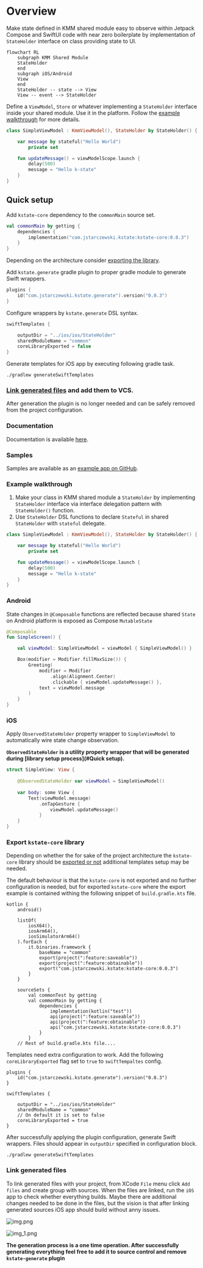 # Overview

Make state defined in KMM shared module easy to observe within Jetpack Compose and SwiftUI code with near zero
boilerplate by implementation of `StateHolder` interface on class providing state to UI.

```mermaid
flowchart RL
    subgraph KMM Shared Module
    StateHolder 
    end
    subgraph iOS/Android
    View
    end
    StateHolder -- state --> View
    View -- event --> StateHolder
```

Define a `ViewModel`, `Store` or whatever implementing a `StateHolder` interface inside your shared module. Use it in
the platform. Follow the [example walkthrough](#example-walkthrough) for more details.

```Kotlin
class SimpleViewModel : KmmViewModel(), StateHolder by StateHolder() {

    var message by stateful("Hello World")
        private set

    fun updateMessage() = viewModelScope.launch {
        delay(500)
        message = "Hello k-state"
    }
}
```

## Quick setup

Add `kstate-core` dependency to the `commonMain` source set.

```Kotlin
val commonMain by getting {
    dependencies {
        implementation("com.jstarczewski.kstate:kstate-core:0.0.3")
    }
}
```

Depending on the architecture consider [exporting the library](#export-kstate-core-library).

Add `kstate.generate` gradle plugin to proper gradle module to generate Swift wrappers.

```Kotlin
plugins {
    id("com.jstarczewski.kstate.generate").version("0.0.3")
}
```

Configure wrappers by `kstate.generate` DSL syntax.

```Kotlin
swiftTemplates {

    outputDir = "../ios/ios/StateHolder"
    sharedModuleName = "common"
    coreLibraryExported = false
}
```

Generate templates for iOS app by executing following gradle task.

```
./gradlew generateSwiftTemplates
```

### [Link generated files](#link-generated-files) and add them to VCS.

After generation the plugin is no longer needed and can be safely removed from the project configuration.

### Documentation

Documentation is available [here](https://jstarczewski.github.io/kstate/index.html).

### Samples

Samples are available as an [example app on GitHub](https://github.com/jstarczewski/kstate-samples).

### Example walkthrough

1. Make your class in KMM shared module a `StateHolder` by implementing `StateHolder` interface via interface delegation
   pattern with `StateHolder()` function.
2. Use `StateHolder` DSL functions to declare `Stateful` in shared `StateHolder` with `stateful` delegate.

```Kotlin
class SimpleViewModel : KmmViewModel(), StateHolder by StateHolder() {

    var message by stateful("Hello World")
        private set

    fun updateMessage() = viewModelScope.launch {
        delay(500)
        message = "Hello k-state"
    }
}
```

### Android

State changes in `@Composable` functions are reflected because shared `State` on Android platform is exposed as
Compose `MutableState`

```kotlin
@Composable
fun SimpleScreen() {

    val viewModel: SimpleViewModel = viewModel { SimpleViewModel() }

    Box(modifier = Modifier.fillMaxSize()) {
        Greeting(
            modifier = Modifier
                .align(Alignment.Center)
                .clickable { viewModel.updateMessage() },
            text = viewModel.message
        )
    }
}
```

### iOS

Apply `ObservedStateHolder` property wrapper to `SimpleViewModel` to automatically wire state change observation.

**`ObservedStateHolder` is a utility property wrapper that will be generated
during [library setup process](#Quick setup).**

```Swift
struct SimpleView: View {
    
    @ObservedStateHolder var viewModel = SimpleViewModel()
    
	var body: some View {
        Text(viewModel.message)
            .onTapGesture {
                viewModel.updateMessage()
            }
	}
}
```

### Export `kstate-core` library

Depending on whether the for sake of the project architecture the `kstate-core` library should be
[exported or not](https://kotlinlang.org/docs/multiplatform-build-native-binaries.html#export-dependencies-to-binaries)
additional templates setup may be needed.

The default behaviour is that the `kstate-core` is not exported and no further configuration is needed, but for
exported `kstate-core` where the export example is contained withing the following snippet of `build.gradle.kts` file.

```
kotlin {
    android()

    listOf(
        iosX64(),
        iosArm64(),
        iosSimulatorArm64()
    ).forEach {
        it.binaries.framework {
            baseName = "common"
            export(project(":feature:saveable"))
            export(project(":feature:obtainable"))
            export("com.jstarczewski.kstate:kstate-core:0.0.3")
        }
    }

    sourceSets {
        val commonTest by getting
        val commonMain by getting {
            dependencies {
                implementation(kotlin("test"))
                api(project(":feature:saveable"))
                api(project(":feature:obtainable"))
                api("com.jstarczewski.kstate:kstate-core:0.0.3")
            }
        }
    // Rest of build.gradle.kts file....    
```

Templates need extra configuration to work. Add the following `coreLibraryExported` flag set to `true`
to `swiftTempaltes` config.

```
plugins {
    id("com.jstarczewski.kstate.generate").version("0.0.3")
}

swiftTemplates {

    outputDir = "../ios/ios/StateHolder"
    sharedModuleName = "common"
    // On default it is set to false
    coreLibraryExported = true
}
```

After successfully applying the plugin configuration, generate Swift wrappers. Files should appear in `outputDir`
specified in
configuration
block.

```
./gradlew generateSwiftTemplates
```

### Link generated files

To link generated files with your project, from XCode `File` menu click `Add files` and create group with sources.
When the files are linked, run the `iOS` app to check whether everything builds. Maybe there are additional changes
needed to be done in the files, but
the vision is that after linking generated sources iOS app should build without anny issues.

![img.png](img.png)

![img_1.png](img_1.png)

**The generation process is a one time operation. After successfully generating everything feel free to add it to source
control and remove `kstate-generate` plugin**
